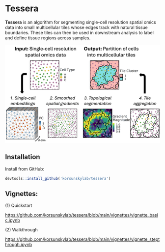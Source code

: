 # Tessera

**Tessera** is an algorithm for segmenting single-cell resolution spatial omics data into small multicellular tiles whose edges track with natural tissue boundaries. These tiles can then be used in downstream analysis to label and define tissue regions across samples.

![cartoon](img/cartoon.png)

## Installation

Install from GitHub: 
```R
devtools::install_github('korsunskylab/tessera')
```

## Vignettes: 
(1) Quickstart

https://github.com/korsunskylab/tessera/blob/main/vignettes/vignette_basic.ipynb

(2) Walkthrough 

https://github.com/korsunskylab/tessera/blob/main/vignettes/vignette_stepthrough.ipynb
